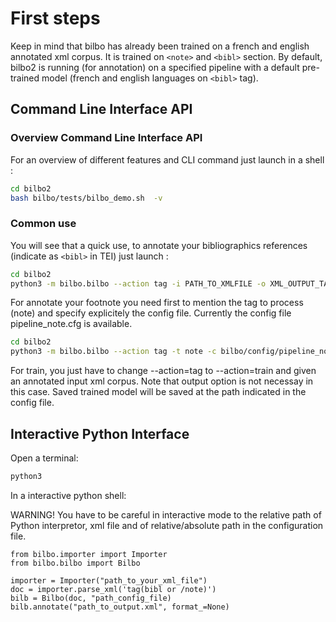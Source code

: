 # First steps #

Keep in mind that bilbo has already been trained on a french and english annotated xml corpus.
It is trained on `<note>` and `<bibl>` section.
By default, bilbo2 is running (for annotation) on a specified pipeline with a default pre-trained model (french and english languages on `<bibl>` tag).   


## Command Line Interface API ##

### Overview Command Line Interface API ###
For an overview of different features and CLI command just launch in a shell :

```bash
cd bilbo2
bash bilbo/tests/bilbo_demo.sh  -v
```

### Common use ###

You will see that a quick use, to annotate your bibliographics references (indicate as `<bibl>` in TEI) just launch : 

```bash
cd bilbo2
python3 -m bilbo.bilbo --action tag -i PATH_TO_XMLFILE -o XML_OUTPUT_TAGGED
```

For annotate your footnote you need first to mention the tag to process (note) and specify explicitely the config file.
Currently the config file pipeline_note.cfg is available.


```bash
cd bilbo2
python3 -m bilbo.bilbo --action tag -t note -c bilbo/config/pipeline_note.cfg -i PATH_TO_XMLFILE -o XML_OUTPUT_TAGGED
```


For train, you just have to change --action=tag to --action=train and given an annotated input xml corpus. Note that output option is not necessay in this case. Saved trained model will be saved at the path indicated in the config file.  

## Interactive Python Interface ##

Open a terminal:
```bash
python3
```
In a interactive python shell:



<aside class="warning">
   WARNING!
   You have to be careful in interactive mode to the relative path of Python interpretor, xml file and of relative/absolute path in the configuration file.
</aside>



```
from bilbo.importer import Importer
from bilbo.bilbo import Bilbo

importer = Importer("path_to_your_xml_file")
doc = importer.parse_xml('tag(bibl or /note)')
bilb = Bilbo(doc, "path_config_file)
bilb.annotate("path_to_output.xml", format_=None)
```



